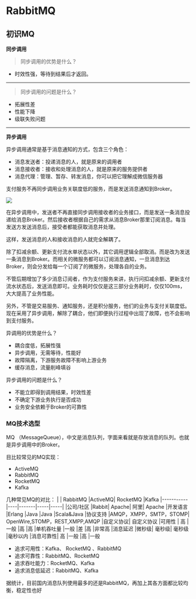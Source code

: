 # RabbitMQ

## 初识MQ


**同步调用**

>同步调用的优势是什么？
- 时效性强，等待到结果后才返回。

---

>同步调用的问题是什么？
- 拓展性差
- 性能下降
- 级联失败问题


---

**异步调用**

异步调用通常是基于消息通知的方式，包含三个角色：
- 消息发送者：投递消息的人，就是原来的调用者
- 消息接收者：接收和处理消息的人，就是原来的服务提供者
- 消息代理：管理、暂存、转发消息，你可以把它理解成微信服务器



支付服务不再同步调用业务关联度低的服务，而是发送消息通知到Broker。

![](https://zzyang.oss-cn-hangzhou.aliyuncs.com/img/Snipaste_2025-05-22_22-16-43.png)

在异步调用中，发送者不再直接同步调用接收者的业务接口，而是发送一条消息投递给消息Broker。然后接收者根据自己的需求从消息Broker那里订阅消息。每当发送方发送消息后，接受者都能获取消息并处理。

这样，发送消息的人和接收消息的人就完全解耦了。

除了扣减余额、更新支付流水单状态以外，其它调用逻辑全部取消。而是改为发送一条消息到Broker。而相关的微服务都可以订阅消息通知，一旦消息到达Broker，则会分发给每一个订阅了的微服务，处理各自的业务。

不管后期增加了多少消息订阅者，作为支付服务来讲，执行问扣减余额、更新支付流水状态后，发送消息即可。业务耗时仅仅是这三部分业务耗时，仅仅100ms，大大提高了业务性能。

另外，不管是交易服务、通知服务，还是积分服务，他们的业务与支付关联度低。现在采用了异步调用，解除了耦合，他们即便执行过程中出现了故障，也不会影响到支付服务。

异调用的优势是什么？
- 耦合度低，拓展性强
- 异步调用，无需等待，性能好
- 故障隔离，下游服务故障不影响上游业务
- 缓存消息，流量削峰填谷

异步调用的问题是什么？
- 不能立即得到调用结果，时效性差
- 不确定下游业务执行是否成功
- 业务安全依赖于Broker的可靠性


### MQ技术选型

MQ （MessageQueue），中文是消息队列，字面来看就是存放消息的队列。也就是异步调用中的Broker。


目比较常见的MQ实现：
- ActiveMQ
- RabbitMQ
- RocketMQ
- Kafka


几种常见MQ的对比：
|        |	RabbitMQ	|ActiveMQ|	RocketMQ	|Kafka
|-----------|----|-------|-----|-----|
|公司/社区	|Rabbit|	Apache|	阿里|	Apache
|开发语言	|Erlang	|Java	|Java	|Scala&Java
|协议支持	|AMQP，XMPP，SMTP，STOMP|	OpenWire,STOMP，REST,XMPP,AMQP	|自定义协议|	自定义协议
|可用性	|  高	|一般	|高  	|高
|单机吞吐量	|一般	|差	|高	|非常高
|消息延迟	|微秒级|	毫秒级|	毫秒级	|毫秒以内
|消息可靠性|	高	|一般	|高	|一般

- 追求可用性：Kafka、 RocketMQ 、RabbitMQ
- 追求可靠性：RabbitMQ、RocketMQ
- 追求吞吐能力：RocketMQ、Kafka
- 追求消息低延迟：RabbitMQ、Kafka

据统计，目前国内消息队列使用最多的还是RabbitMQ，再加上其各方面都比较均衡，稳定性也好






















